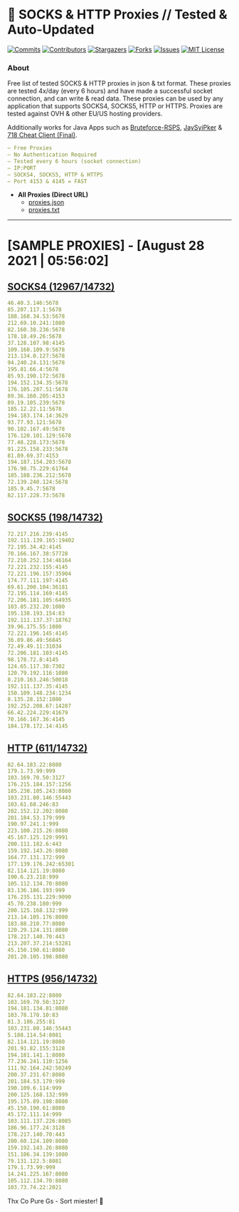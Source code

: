 <!-- MARKDOWN LINKS & IMAGES -->
<!-- https://www.markdownguide.org/basic-syntax/#reference-style-links -->
[contributors-shield]: https://img.shields.io/github/contributors/KaiBurton/free-proxies-autoupdated?style=for-the-badge
[contributors-url]: https://github.com/KaiBurton/free-proxies-autoupdated/graphs/contributors
[forks-shield]: https://img.shields.io/github/forks/KaiBurton/free-proxies-autoupdated?style=for-the-badge
[forks-url]: https://github.com/KaiBurton/free-proxies-autoupdated/network/members
[stars-shield]: https://img.shields.io/github/stars/KaiBurton/free-proxies-autoupdated?style=for-the-badge
[stars-url]: https://github.com/KaiBurton/free-proxies-autoupdated/stargazers
[issues-shield]: https://img.shields.io/github/issues/KaiBurton/free-proxies-autoupdated?style=for-the-badge
[issues-url]: https://github.com/KaiBurton/free-proxies-autoupdated/issues
[license-shield]: https://img.shields.io/github/license/KaiBurton/free-proxies-autoupdated?style=for-the-badge
[license-url]: https://github.com/KaiBurton/free-proxies-autoupdated/blob/main/LICENSE
[commit-shield]: https://img.shields.io/github/last-commit/KaiBurton/free-proxies-autoupdated?style=for-the-badge
[commit-url]: https://github.com/KaiBurton/free-proxies-autoupdated/commits/main

# 🎁 SOCKS & HTTP Proxies // Tested & Auto-Updated

[![Commits][commit-shield]][commit-url]
[![Contributors][contributors-shield]][contributors-url]
[![Stargazers][stars-shield]][stars-url]
[![Forks][forks-shield]][forks-url]
[![Issues][issues-shield]][issues-url]
[![MIT License][license-shield]][license-url]

### About
Free list of tested SOCKS & HTTP proxies in json & txt format. These proxies are tested 4x/day (every 6 hours) and have made a successful socket connection, and can write & read data. These proxies can be used by any application that supports SOCKS4, SOCKS5, HTTP or HTTPS. Proxies are tested against OVH & other EU/US hosting providers.

Additionally works for Java Apps such as [Bruteforce-RSPS](https://github.com/KaiBurton/Bruteforce-RSPS), [JaySyiPker](https://github.com/JayArrowz/JaySyiPker) & [718 Cheat Client (Final)](https://github.com/KaiBurton/718-Cheat-Client-Final). 

```yaml
— Free Proxies
— No Authentication Required
— Tested every 6 hours (socket connection)
— IP:PORT
— SOCKS4, SOCKS5, HTTP & HTTPS
— Port 4153 & 4145 = FAST
```

- **All Proxies (Direct URL)**
  - [proxies.json](https://raw.githubusercontent.com/KaiBurton/free-proxies-autoupdated/main/proxies.json)
  - [proxies.txt](https://raw.githubusercontent.com/KaiBurton/free-proxies-autoupdated/main/proxies.txt)

---

# [SAMPLE PROXIES] - [August 28 2021 | 05:56:02]

## [SOCKS4 (12967/14732)](https://raw.githubusercontent.com/KaiBurton/free-proxies-autoupdated/main/proxies-socks4.txt)
```yaml
46.40.3.146:5678
85.207.117.1:5678
188.168.34.53:5678
212.69.10.241:1080
82.160.38.236:5678
178.18.49.26:5678
37.128.107.98:4145
109.160.109.9:5678
213.134.0.127:5678
94.240.24.131:5678
195.81.66.4:5678
85.93.190.172:5678
194.152.134.35:5678
176.105.207.51:5678
89.36.160.205:4153
89.19.105.239:5678
185.12.22.11:5678
194.183.174.14:3629
93.77.93.121:5678
90.102.167.49:5678
176.120.101.129:5678
77.48.228.173:5678
91.225.158.233:5678
81.89.69.37:4153
194.187.154.203:5678
176.98.75.229:61764
185.188.236.212:5678
72.139.240.124:5678
185.9.45.7:5678
82.117.228.73:5678
```

## [SOCKS5 (198/14732)](https://raw.githubusercontent.com/KaiBurton/free-proxies-autoupdated/main/proxies-socks5.txt)
```yaml
72.217.216.239:4145
192.111.139.165:19402
72.195.34.42:4145
70.166.167.38:57728
72.210.252.134:46164
72.221.232.155:4145
72.221.196.157:35904
174.77.111.197:4145
69.61.200.104:36181
72.195.114.169:4145
72.206.181.105:64935
103.85.232.20:1080
195.138.193.154:83
192.111.137.37:18762
39.96.175.55:1080
72.221.196.145:4145
36.89.86.49:56845
72.49.49.11:31034
72.206.181.103:4145
98.178.72.8:4145
124.65.117.38:7302
120.79.192.116:1080
8.210.163.246:50018
192.111.137.35:4145
150.109.148.234:1234
8.135.28.152:1080
192.252.208.67:14287
66.42.224.229:41679
70.166.167.36:4145
184.178.172.14:4145
```

## [HTTP (611/14732)](https://raw.githubusercontent.com/KaiBurton/free-proxies-autoupdated/main/proxies-http.txt)
```yaml
82.64.183.22:8080
179.1.73.99:999
103.169.70.50:3127
176.215.184.157:1256
185.230.105.243:8080
103.231.80.146:55443
103.61.68.246:83
202.152.12.202:8080
201.184.53.179:999
190.97.241.1:999
223.100.215.26:8080
45.167.125.129:9991
200.111.182.6:443
159.192.143.26:8080
164.77.131.172:999
177.139.176.242:65301
82.114.121.19:8080
190.6.23.218:999
105.112.134.70:8080
83.136.186.193:999
176.235.131.229:9090
45.70.238.180:999
200.125.168.132:999
213.14.105.176:8080
183.88.210.77:8080
120.29.124.131:8080
178.217.140.70:443
213.207.37.214:53281
45.150.190.61:8080
201.20.105.198:8080
```

## [HTTPS (956/14732)](https://raw.githubusercontent.com/KaiBurton/free-proxies-autoupdated/main/proxies-https.txt)
```yaml
82.64.183.22:8080
103.169.70.50:3127
194.181.134.81:8080
103.78.170.10:83
81.3.186.255:81
103.231.80.146:55443
5.188.114.54:8081
82.114.121.19:8080
201.91.82.155:3128
194.181.141.1:8080
77.236.241.110:1256
111.92.164.242:50249
200.37.231.67:8080
201.184.53.179:999
190.109.6.114:999
200.125.168.132:999
195.175.89.198:8080
45.150.190.61:8080
45.172.111.14:999
103.111.137.226:8085
186.96.177.24:3128
178.217.140.70:443
200.60.124.109:8080
159.192.143.26:8080
151.106.34.139:1080
79.131.122.5:8081
179.1.73.99:999
14.241.225.167:8080
105.112.134.70:8080
103.73.74.22:2021
```



Thx Co Pure Gs - Sort miester! 💟